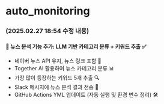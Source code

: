# auto_monitoring

### (2025.02.27 18:54 수정 내용)
#### 🚀 뉴스 분석 기능 추가: LLM 기반 카테고리 분류 + 키워드 추출 ✅
- 네이버 뉴스 API 유지, 뉴스 링크 포함 🔗
- Together AI 활용하여 뉴스 카테고리 분류 📊
- 가장 많이 등장하는 키워드 5개 추출 🔍
- Slack 메시지에 뉴스 분석 결과 전송 📩
- GitHub Actions YML 업데이트 (자동 실행 및 환경 변수 정리) 🛠️